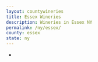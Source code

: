```yaml
---
layout: countywineries
title: Essex Wineries
description: Wineries in Essex NY
permalink: /ny/essex/
county: essex
state: ny
---
```

-
